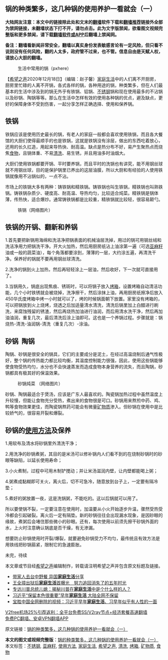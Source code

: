  <h2>锅的种类繁多，这几种锅的使用养护一看就会（一）</h2> <p class="notice"><b>大陆网友注意：本文中的链接除此处和文末的<a href="https://github.com/bannedbook/fanqiang" >翻墙</a>软件下载和<a href="https://github.com/killgcd/justmysocks/blob/master/README.md">翻墙推荐</a>链接外全部为禁网链接，未翻墙状态下打不开，请勿点击。此为文字版禁闻，欲看图文视频完整版和更多禁闻，请下载<a href="https://github.com/bannedbook/fanqiang">翻墙软件或APP</a>后翻墙上禁闻网。</p><p>备注：翻墙看新闻非常安全，翻墙以真实身份发表敏感言论有一定风险，但只看不说则没有任何风险，翻的人太多，政府管不过来，也不管。信息自由是天赋人权，请放心大胆的翻墙。</b></p>  <div class="entry"> <figure><figcaption>生活中常用的锅（pxhere）</figcaption></figure> <p>【<span class='wp_keywordlink_affiliate'><a href="https://www.soundofhope.org" title="希望之声" target="_blank">希望之声</a></span>2020年12月18日】（编辑：赵子馨）<a href="https://www.bannedbook.org/bnews/tag/%E5%AE%B6%E5%BA%AD%E7%94%9F%E6%B4%BB/" class="st_tag internal_tag" rel="tag" title="标签 家庭生活 下的日志">家庭生活</a>中的人们离不开厨房，厨房里忙碌的人离不开锅，各式各样的锅，各种用途的锅，种类繁多，但在人们最基本的生活中涉及到的锅无外乎有铁锅、铝锅、<a href="https://www.bannedbook.org/bnews/tag/%E4%B8%8D%E9%94%88%E9%92%A2/" class="st_tag internal_tag" rel="tag" title="标签 不锈钢 下的日志">不锈钢</a>锅和现在使用最多的不沾锅以及砂锅、陶锅等等。那么在生活中怎样有效的使用各种锅的优点，避及缺点，更好的保障身体不受到伤害，一起分享怎样正确选择、使用和保养锅。</p> <h2><strong>铁锅</strong></h2> <p>铁锅应该是使用历史最长的锅，有老人的家庭一般都会喜欢使用铁锅，而且各大餐馆的大厨们使得最顺手的也是铁锅，这就是铁锅没有涂层，做出的东西吃着放心，还用的长久扛造，用起来导热快、耐高温。缺点是热分布不好，易产生聚热点而烧焦<a href="https://www.bannedbook.org/bnews/tag/%e9%a3%9f%e7%89%a9/" class="st_tag internal_tag" rel="tag" title="标签 食物 下的日志">食物</a>，且锅体重、不易<a href="https://www.bannedbook.org/bnews/tag/%E6%B8%85%E6%B4%97/" class="st_tag internal_tag" rel="tag" title="标签 清洗 下的日志">清洗</a>、易生锈，并且用油多时油烟大。</p> <p>大厨们使用铁锅都要开锅、平时要养锅，而且平时的洗锅也有讲究，能不用钢丝球就不用钢丝球，目的是保护锅里已养出的这层油膜，所以大厨和有经验的人使用铁锅就像用不沾锅似的，一点不沾。</p> <p>市场上的铁锅大多有两种：铸铁锅和精铁锅。铸铁锅也叫生铁锅，精铁锅也叫熟铁锅。铸铁锅杂质少、硬度高、耐高温、导热均匀，比较适合炖菜。精铁锅是锅体薄，传热快，适合爆炒。通常铸铁锅都是比较重，精铁锅就比较轻，很容易颠勺。</p>  <figure><figcaption>铁锅（网络图片）</figcaption></figure> <h2><strong>铁锅的开锅、翻新和养锅</strong></h2> <p>1.首先要把新锅用海绵和洗洁净把锅表面的机械油层洗掉，用过的锅可用钢丝绒和洗洁净用力把锅洗干净。开大火加热，然后用厨房纸沾上油涂第一遍（可选<a href="https://www.bannedbook.org/bnews/tag/%E4%BA%9A%E9%BA%BB%E7%B1%BD/" class="st_tag internal_tag" rel="tag" title="标签 亚麻籽 下的日志">亚麻籽</a>油或一般的蔬菜油），每个角落都要涂到，薄薄的一层，大约涂五遍，再清洗干净。保养好的锅就不要再用钢丝球清洗。</p> <p>2.洗净的锅到火上加热，然后再轻轻涂上一层油，然后收好，下一次就可直接用了。</p> <p>3.当锅用久，锅底出现焦痕、锈斑时，可以将锅子放入<a href="https://www.bannedbook.org/bnews/tag/%E7%83%A4%E7%AE%B1/" class="st_tag internal_tag" rel="tag" title="标签 烤箱 下的日志">烤箱</a>，设置烤箱自动清洁功能，几个小时铁锈就会被烧掉，洗净擦干，然后涂抹上油，再用厨房纸擦净后放入450华氏度烤箱中烤一小时就可以了，烤的时候锅面朝下放置。家里没有烤箱的，可以把锅放到火上烧烤，烧透之后加适量清水清洗，清洗后锅里加上白醋进行刷洗，来腐蚀残留的锈渣，然后再烧热加油进行油润，而后用清水洗干净，然后再加油油润，重复几次，最后清洗后涂上油即可。这也是一个养锅过程。步骤就是：锅烧热-清洗-油润锅-清洗（重复几次）-涂油。</p> <h2><strong>砂锅  陶锅</strong></h2> <p>陶锅、砂锅是很安全的锅具，它们的主要成分是泥土，在经过高温烧制后通气性极好，整个锅的传热能力都比较均衡，其温度控制能力很强，因此，使用这些锅能够使食物受热均匀，水分也不会快速蒸发而造成食物本身营养的流失，而且陶锅，砂锅都具有极其好的保温效果。</p>  <figure><figcaption>砂锅炖菜 （网络图片）</figcaption></figure> <p>砂锅、陶锅最适合于煲汤，应该是广东人最喜欢的。陶瓷锅加热过程中虽然温度上升较慢，但能让食物充分受热，煮出来的食物很是可口。砂锅用来熬煎中药、鸡、鸭等食物效果更佳，而陶瓷锅熬药可能会有微量<a href="https://www.bannedbook.org/bnews/tag/%E7%9F%BF%E7%89%A9%E8%B4%A8/" class="st_tag internal_tag" rel="tag" title="标签 矿物质 下的日志">矿物质</a>渗入。但砂锅在使用中是比较娇气的，很容易开裂和爆裂。</p> <h2><strong>砂锅的<a href="https://www.bannedbook.org/bnews/tag/%E4%BD%BF%E7%94%A8%E6%96%B9%E6%B3%95/" class="st_tag internal_tag" rel="tag" title="标签 使用方法 下的日志">使用方法</a>及保养</strong></h2> <p>1.用软布及清水将砂锅里外清洗干净；</p> <p>2.用洗净的砂锅煮粥，其目的是米汤可以修补锅内人们看不到的在烧制砂锅时的砂眼等缺陷，以延长使用寿命；</p> <p>3.小火煮制，过程中可用木制铲搅动；并让米汤滋润内壁，让内壁都能喝上粥；</p>  <p>4.粥煮成黏糊即可关火，离火后，切不可急冷，随意放到台子上，一定要有隔冷垫；</p> <p>5.煮好的粥放置一夜，这是洗锅粥，不能吃的。这以后锅就可以用了。</p> <p>所以要使锅不裂，一定要注意在使用时，加温要从小火开始逐步升温，骤然受热受冷都会引起破裂。离火后一定有隔垫。新的砂锅往往会出现漏水现象，是因砂眼的缘故，煮粥后会堵住那些微小的砂眼。还有，每次使用以前须先擦干砂锅外面的水，上火时注意确认锅底是否干燥，有无渗漏。</p> <p>想要防止砂锅使用时开裂/爆裂，就要避免砂锅受力不均匀，最传统且有效方法是用铁线把砂锅箍紧，限制它的急速膨胀。</p>  <p>未完，待续</p> <p>本文章或节目经<a href="https://www.bannedbook.org/bnews/tag/%e5%b8%8c%e6%9c%9b%e4%b9%8b%e5%a3%b0/" class="st_tag internal_tag" rel="tag" title="标签 希望之声 下的日志">希望之声</a>编辑制作，转载请注明希望之声并包含原文标题及链接。</p> <ul class='op-related-articles' title='相关阅读'> <li><a href='https://www.bannedbook.org/bnews/taiwannews/20201017/1415452.html' target='_blank'>带家人去台中野餐 异国<b>家庭生活</b>分享</a></li> <li><a href='https://www.bannedbook.org/bnews/headline/20200802/1373657.html' target='_blank'>王全璋出狱后<b>家庭生活</b>首曝光　努力追回消失了的五年时光</a></li> <li><a href='https://www.bannedbook.org/bnews/cbnews/20200430/1319563.html' target='_blank'>专访川普总统儿媳：揭秘川普在<b>家庭生活</b>中是个什么样的人？</a></li> <li><a href='https://www.bannedbook.org/bnews/topimagenews/20200323/1298686.html' target='_blank'>习近平“保留本色很重要”早年<b>家庭生活</b> 大陆全网不保留</a></li> <li><a href='https://www.bannedbook.org/bnews/bannedvideo/20200321/1297654.html' target='_blank'>宝胜中国全网删除的视频：习近平早年<b>家庭生活</b>、习早年似乎有人性的一面</a></li> </ul> <p class="texttj"> <a href="https://www.bannedbook.org/forum23/topic22702.html" target="_blank">V2free机场25%引荐返利：全平台免费SS/V2ray节点+经济套餐高速翻墙</a><br/> <a href="https://github.com/bannedbook/fanqiang/wiki/%E7%A6%81%E9%97%BB%E7%BD%91%E5%AE%89%E5%8D%93%E7%BF%BB%E5%A2%99%E6%96%B0%E9%97%BBAPP" target="_blank">免费PC翻墙、安卓VPN翻墙APP</a></p><p>原文链接：<a class="src_link"  href="https://www.soundofhope.org/post/455077" target="_blank">锅的种类繁多，这几种锅的使用养护一看就会（一）</a></p><a name='sharetosocial'></a>       <div><b>本文的图文或视频完整版</b>：<a href='https://www.bannedbook.org/bnews/comments/20201219/1450945.html'>锅的种类繁多，这几种锅的使用养护一看就会（一）</a></div>  </div><!--END ENTRY--> <div class="postfooter"> <div>本文标签：<a href="https://www.bannedbook.org/bnews/tag/%E4%B8%8D%E9%94%88%E9%92%A2/" rel="tag">不锈钢</a>, <a href="https://www.bannedbook.org/bnews/tag/%E4%BA%9A%E9%BA%BB%E7%B1%BD/" rel="tag">亚麻籽</a>, <a href="https://www.bannedbook.org/bnews/tag/%E4%BD%BF%E7%94%A8%E6%96%B9%E6%B3%95/" rel="tag">使用方法</a>, <a href="https://www.bannedbook.org/bnews/tag/%E5%AE%B6%E5%BA%AD%E7%94%9F%E6%B4%BB/" rel="tag">家庭生活</a>, <a href="https://www.bannedbook.org/bnews/tag/%e5%b8%8c%e6%9c%9b%e4%b9%8b%e5%a3%b0/" rel="tag">希望之声</a>, <a href="https://www.bannedbook.org/bnews/tag/%E6%B8%85%E6%B4%97/" rel="tag">清洗</a>, <a href="https://www.bannedbook.org/bnews/tag/%E7%83%A4%E7%AE%B1/" rel="tag">烤箱</a>, <a href="https://www.bannedbook.org/bnews/tag/%E7%9F%BF%E7%89%A9%E8%B4%A8/" rel="tag">矿物质</a>, <a href="https://www.bannedbook.org/bnews/tag/%e9%a3%9f%e7%89%a9/" rel="tag">食物</a></div>  </div><!--END POSTFOOTER--> 
